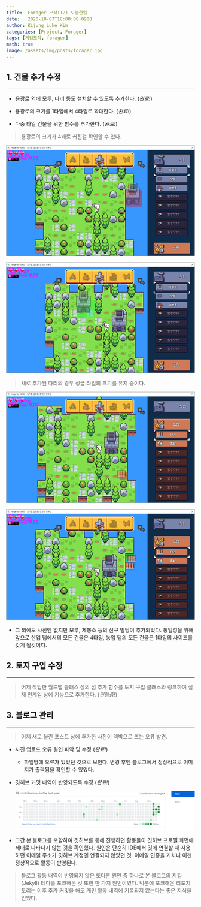```yaml
---
title:  Forager 모작(12) 오늘한일
date:   2020-10-07T18:00:00+0900
author: Kijung Luke Kim
categories: [Project, Forager]
tags: [게임모작, forager]
math: true
image: /assets/img/posts/forager.jpg
---
```


## 1. 건물 추가 수정
---

- 용광로 외에 모루, 다리 등도 설치할 수 있도록 추가한다. (*완료!*)
  
- 용광로의 크기를 1타일에서 4타일로 확대한다. (*완료!*)
  
- 다중 타일 건물을 위한 함수를 추가한다. (*완료!*)

> 용광로의 크기가 4배로 커진걸 확인할 수 있다.

![20201007-2.png](/assets/img/posts/20201007-2.PNG)

![20201007-3.png](/assets/img/posts/20201007-3.PNG)

> 새로 추가된 다리의 경우 싱글 타일의 크기를 유지 중이다.

![20201007-4.png](/assets/img/posts/20201007-4.PNG)

![20201007-5.png](/assets/img/posts/20201007-5.PNG)

- 그 외에도 사진엔 없지만 모루, 제봉소 등의 신규 빌딩이 추가되었다. 통일성을 위해 앞으로 산업 탭에서의 모든 건물은 4타일, 농업 탭의 모든 건물은 1타일의 사이즈를 갖게 될것이다.

## 2. 토지 구입 수정
---
 
> 어제 작업한 월드맵 클래스 상의 섬 추가 함수를 토지 구입 클래스와 링크하여 실제 인게임 상에 기능으로 추가한다. (*진행중!*)

## 3. 블로그 관리
---

> 어제 새로 올린 포스트 상에 추가한 사진이 엑박으로 뜨는 오류 발견.

- 사진 업로드 오류 원인 파악 및 수정 (*완료!*)
  - 파일명에 오류가 있었던 것으로 보인다. 변경 후엔 블로그에서 정상적으로 이미지가 출력됨을 확인할 수 있었다.
- 깃허브 커밋 내역이 반영되도록 수정 (*완료!*)
  
  ![20201007-6.png](/assets/img/posts/20201007-6.PNG)
  
- 그간 본 블로그를 포함하여 깃허브를 통해 진행하던 활동들이 깃허브 프로필 화면에 제대로 나타나지 않는 것을 확인했다. 원인은 단순히 IDE에서 깃에 연결할 때 사용하던 이메일 주소가 깃허브 계정엔 연결되지 않았던 것. 이메일 인증을 거치니 이젠 정상적으로 활동이 반영된다.

> 블로그 활동 내역이 반영되지 않은 또다른 원인 중 하나로 본 블로그의 지킬(Jekyll) 테마를 포크해온 것 또한 한 가지 원인이였다. 덕분에 포크해온 리포지토리는 이후 추가 커밋을 해도 개인 활동 내역에 기록되지 않는다는 좋은 지식을 얻었다.

